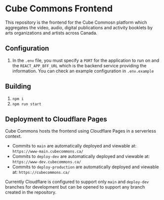 # Cube Commons Frontend

This repository is the frontend for the Cube Commosn platform which aggregates the video, audio, digital publications and activity booklets by arts organizations and artists across Canada.

## Configuration

1. In the `.env` file, you must specify a `PORT` for the application to run on and the `REACT_APP_BFF_URL` which is the backend service providing the information.  You can check an example configuration in `.env.example`

## Building

1. `npm i`
2. `npm run start`

## Deployment to Cloudflare Pages
Cube Commons hosts the frontend using Cloudflare Pages in a serverless context.

- Commits to `main` are automatically deployed and viewable at: `https://www-main.cubecommons.ca/`
- Commits to `deploy-dev` are automatically deployed and viewable at: `https://www-dev.cubecommons.ca/`
- Commits to `deploy-production` are automatically deployed and viewable at: `https://cubecommons.ca/`

Currently Cloudflare is configured to support only `main` and `deploy-dev` branches for development but can be opened to support any branch created in the repository.